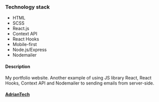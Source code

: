### Technology stack

-  HTML
-  SCSS
-  React.js
-  Context API
-  React Hooks
-  Mobile-first
-  Node.js/Express
-  Nodemailer

#### Description

My portfolio website. Another example of using JS library React, React Hooks, Context API and Nodemailer to sending emails from server-side.

#### [AdrianTech](https://adriantech.eu)
